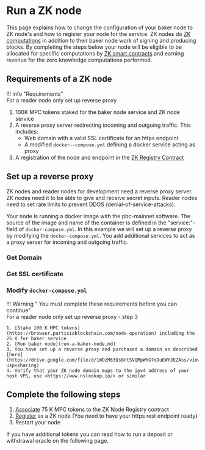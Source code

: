# Run a ZK node

This page explains how to change the configuration of your baker node to ZK node's and how to register your node for the
service. ZK nodes do [ZK computations](../pbc-fundamentals/dictionary.md#mpc) in addition to their baker node work of
signing and producing blocks. By completing the steps below your node will be eligible to be allocated for specific
computations by [ZK smart contracts](../smart-contracts/zk-smart-contracts/zk-smart-contracts.md) and earning revenue
for the zero knowledge computations performed.

## Requirements of a ZK node

!!! info "Requirements"   
For a reader node only set up reverse proxy
1. 100K MPC tokens staked for the baker node service and ZK node service    
2. A reverse proxy server redirecting incoming and outgoing traffic. This includes:    
    - Web domain with a valid SSL certificate for an https endpoint   
    - A modified `docker--compose.yml` defining a docker service acting as proxy   
3. A registration of the node and endpoint in the [ZK Registry Contract](https://browser.partisiablockchain.com/contracts/01a2020bb33ef9e0323c7a3210d5cb7fd492aa0d65/)    

## Set up a reverse proxy

ZK nodes and reader nodes for development need a reverse proxy server.  ZK nodes need it to be able to give and receive secret inputs. Reader nodes need to set rate limits to prevent DDOS (denial-of-service-attacks).

Your node is running a docker image with the pbc-mainnet software. The source of the image and name of the container is defined in the "service:"-field of  `docker-compose.yml`. In this example we will set up a reverse proxy by modifying the `docker-compose.yml`. You add additional services to act as a proxy server for incoming and outgoing traffic.

### Get Domain

### Get SSL certificate

### Modify `docker-compose.yml`


!!! Warning " You must complete these requirements before you can continue"   
    For a reader node only set up reverse proxy - step 3

    1. [Stake 100 K MPC tokens](https://browser.partisiablockchain.com/node-operation) including the 25 K for baker service    
    2. [Run baker node](run-a-baker-node.md)
    3. You have set up a reverse proxy and purchased a domain as described [here](https://drive.google.com/file/d/1WOzM63QsBntSVQMpWhG7oDuEWYJE2Ass/view?usp=sharing)
    4. Verify that your ZK node domain maps to the ipv4 address of your host VPS, use <https://www.nslookup.io/> or similar

## Complete the following steps

1. [Associate](https://browser.partisiablockchain.com/contracts/01a2020bb33ef9e0323c7a3210d5cb7fd492aa0d65/associateTokens) 75 K MPC tokens to the ZK Node Registry contract
2. [Register](https://browser.partisiablockchain.com/contracts/01a2020bb33ef9e0323c7a3210d5cb7fd492aa0d65/registerAsZkNode) as a ZK node (You need to have your https rest endpoint ready)
3. Restart your node

If you have additional tokens you can read how to run a deposit or withdrawal oracle on the following page.    
